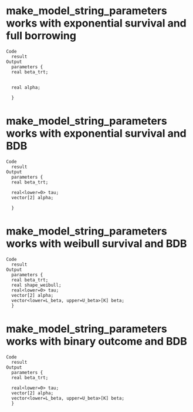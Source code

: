 # make_model_string_parameters works with exponential survival and full borrowing

    Code
      result
    Output
      parameters {
      real beta_trt;
      
      
      real alpha;
      
      }

# make_model_string_parameters works with exponential survival and BDB

    Code
      result
    Output
      parameters {
      real beta_trt;
      
      real<lower=0> tau;
      vector[2] alpha;
      
      }

# make_model_string_parameters works with weibull survival and BDB

    Code
      result
    Output
      parameters {
      real beta_trt;
      real shape_weibull;
      real<lower=0> tau;
      vector[2] alpha;
      vector<lower=L_beta, upper=U_beta>[K] beta;
      }

# make_model_string_parameters works with binary outcome and BDB

    Code
      result
    Output
      parameters {
      real beta_trt;
      
      real<lower=0> tau;
      vector[2] alpha;
      vector<lower=L_beta, upper=U_beta>[K] beta;
      }

